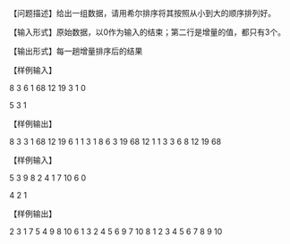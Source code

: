 【问题描述】给出一组数据，请用希尔排序将其按照从小到大的顺序排列好。

【输入形式】原始数据，以0作为输入的结束；第二行是增量的值，都只有3个。

【输出形式】每一趟增量排序后的结果

【样例输入】

8 3 6 1 68 12 19 3 1 0

5 3 1

【样例输出】

8 3 3 1 68 12 19 6 1
1 3 1 8 6 3 19 68 12
1 1 3 3 6 8 12 19 68

【样例输入】

5 3 9 8 2 4 1 7 10 6 0

4 2 1

【样例输出】

2 3 1 7 5 4 9 8 10 6
1 3 2 4 5 6 9 7 10 8
1 2 3 4 5 6 7 8 9 10
